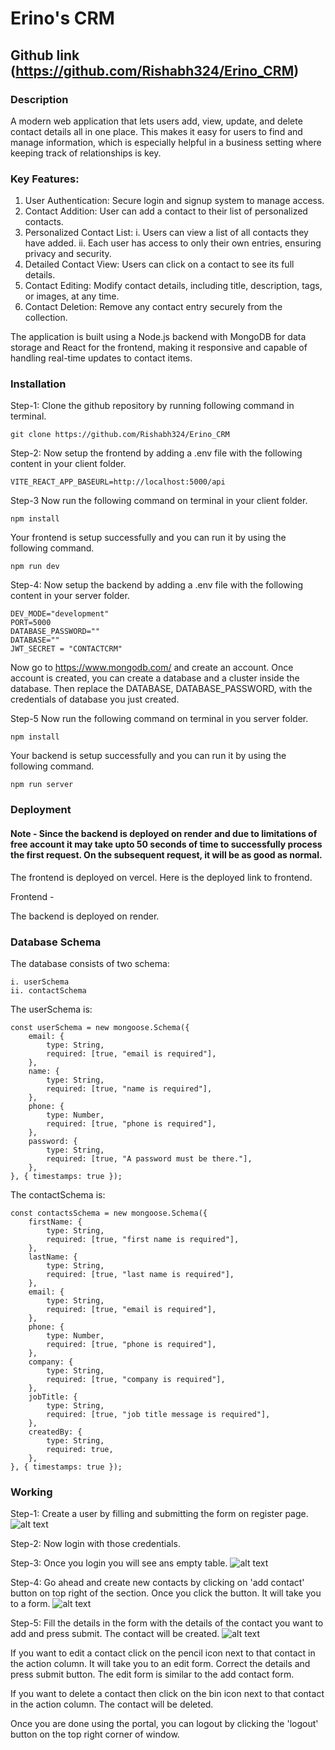 # Erino's CRM

## Github link (https://github.com/Rishabh324/Erino_CRM)

### Description

A modern web application that lets users add, view, update, and delete contact details all in one place. This makes it easy for users to find and manage information, which is especially helpful in a business setting where keeping track of relationships is key.

### Key Features:

1. User Authentication: Secure login and signup system to manage access.
2. Contact Addition: User can add a contact to their list of personalized contacts.
3. Personalized Contact List:
    i. Users can view a list of all contacts they have added.
    ii. Each user has access to only their own entries, ensuring privacy and security.
4. Detailed Contact View: Users can click on a contact to see its full details.
5. Contact Editing: Modify contact details, including title, description, tags, or images, at any time.
6. Contact Deletion: Remove any contact entry securely from the collection.

The application is built using a Node.js backend with MongoDB for data storage and React for the frontend, making it responsive and capable of handling real-time updates to contact items.

### Installation

Step-1: Clone the github repository by running following command in terminal.
```
git clone https://github.com/Rishabh324/Erino_CRM
```

Step-2: Now setup the frontend by adding a .env file with the following content in your client folder.
```
VITE_REACT_APP_BASEURL=http://localhost:5000/api
```

Step-3 Now run the following command on terminal in your client folder.
```
npm install
```

Your frontend is setup successfully and you can run it by using the following command.
```
npm run dev
``` 

Step-4: Now setup the backend by adding a .env file with the following content in your server folder.
```
DEV_MODE="development"
PORT=5000
DATABASE_PASSWORD=""
DATABASE=""
JWT_SECRET = "CONTACTCRM"
```

Now go to https://www.mongodb.com/ and create an account. Once account is created, you can create a database and a cluster inside the database. Then replace the DATABASE, DATABASE_PASSWORD, with the credentials of database you just created.

Step-5 Now run the following command on terminal in you server folder.
```
npm install
```

Your backend is setup successfully and you can run it by using the following command.
```
npm run server
``` 

### Deployment

#### Note - Since the backend is deployed on render and due to limitations of free account it may take upto 50 seconds of time to successfully process the first request. On the subsequent request, it will be as good as normal. 

The frontend is deployed on vercel. Here is the deployed link to frontend.

Frontend - 

The backend is deployed on render. 

### Database Schema

The database consists of two schema:
    
    i. userSchema
    ii. contactSchema

The userSchema is:
```
const userSchema = new mongoose.Schema({
    email: {
        type: String,
        required: [true, "email is required"],
    },
    name: {
        type: String,
        required: [true, "name is required"],
    },
    phone: {
        type: Number,
        required: [true, "phone is required"],
    },
    password: {
        type: String,
        required: [true, "A password must be there."],
    },
}, { timestamps: true });
```

The contactSchema is:
```
const contactsSchema = new mongoose.Schema({
    firstName: {
        type: String,
        required: [true, "first name is required"],
    },
    lastName: {
        type: String,
        required: [true, "last name is required"],
    },
    email: {
        type: String,
        required: [true, "email is required"],
    },
    phone: {
        type: Number,
        required: [true, "phone is required"],
    },
    company: {
        type: String,
        required: [true, "company is required"],
    },
    jobTitle: {
        type: String,
        required: [true, "job title message is required"],
    },
    createdBy: {
        type: String,
        required: true,
    },
}, { timestamps: true });
```

### Working

Step-1: Create a user by filling and submitting the form on register page.
![alt text](assets/image.png)

Step-2: Now login with those credentials.

Step-3: Once you login you will see ans empty table.
![alt text](assets/image-1.png)

Step-4: Go ahead and create new contacts by clicking on 'add contact' button on top right of the section. Once you click the button. It will take you to a form.
![alt text](assets/image-2.png)

Step-5: Fill the details in the form with the details of the contact you want to add and press submit. The contact will be created.
![alt text](assets/image-3.png)

If you want to edit a contact click on the pencil icon next to that contact in the action column. It will take you to an edit form. Correct the details and press submit button. The edit form is similar to the add contact form.

If you want to delete a contact then click on the bin icon next to that contact in the action column. The contact will be deleted.

Once you are done using the portal, you can logout by clicking the 'logout' button on the top right corner of window.